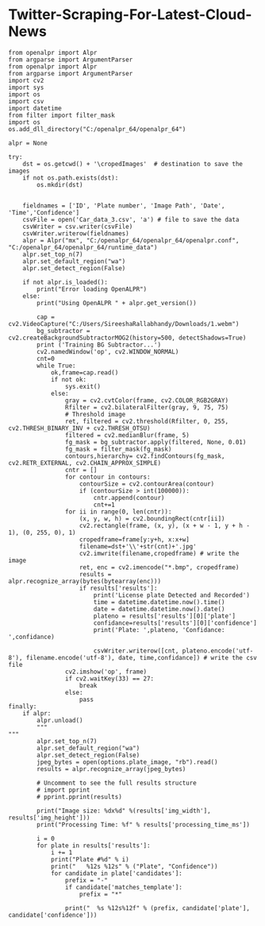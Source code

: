 # Twitter-Scraping-For-Latest-Cloud-News

    from openalpr import Alpr
    from argparse import ArgumentParser
    from openalpr import Alpr
    from argparse import ArgumentParser
    import cv2
    import sys
    import os
    import csv
    import datetime
    from filter import filter_mask
    import os
    os.add_dll_directory("C:/openalpr_64/openalpr_64")

    alpr = None

    try:
        dst = os.getcwd() + '\cropedImages'  # destination to save the images
        if not os.path.exists(dst):
            os.mkdir(dst)
        

        fieldnames = ['ID', 'Plate number', 'Image Path', 'Date', 'Time','Confidence']
        csvFile = open('Car_data_3.csv', 'a') # file to save the data
        csvWriter = csv.writer(csvFile)
        csvWriter.writerow(fieldnames)
        alpr = Alpr("mx", "C:/openalpr_64/openalpr_64/openalpr.conf", "C:/openalpr_64/openalpr_64/runtime_data")
        alpr.set_top_n(7)
        alpr.set_default_region("wa")
        alpr.set_detect_region(False)

        if not alpr.is_loaded():
            print("Error loading OpenALPR")
        else:
            print("Using OpenALPR " + alpr.get_version())

            cap = cv2.VideoCapture("C:/Users/SireeshaRallabhandy/Downloads/1.webm")
            bg_subtractor = cv2.createBackgroundSubtractorMOG2(history=500, detectShadows=True)
            print ('Training BG Subtractor...')
            cv2.namedWindow('op', cv2.WINDOW_NORMAL)
            cnt=0
            while True:
                ok,frame=cap.read()
                if not ok:
                    sys.exit()
                else:
                    gray = cv2.cvtColor(frame, cv2.COLOR_RGB2GRAY)
                    Rfilter = cv2.bilateralFilter(gray, 9, 75, 75)
                    # Threshold image
                    ret, filtered = cv2.threshold(Rfilter, 0, 255, cv2.THRESH_BINARY_INV + cv2.THRESH_OTSU)
                    filtered = cv2.medianBlur(frame, 5)
                    fg_mask = bg_subtractor.apply(filtered, None, 0.01)
                    fg_mask = filter_mask(fg_mask)
                    contours,hierarchy= cv2.findContours(fg_mask, cv2.RETR_EXTERNAL, cv2.CHAIN_APPROX_SIMPLE)
                    cntr = []
                    for contour in contours:
                        contourSize = cv2.contourArea(contour)
                        if (contourSize > int(100000)):
                            cntr.append(contour)
                            cnt+=1
                    for ii in range(0, len(cntr)):
                        (x, y, w, h) = cv2.boundingRect(cntr[ii])
                        cv2.rectangle(frame, (x, y), (x + w - 1, y + h - 1), (0, 255, 0), 1)
                        cropedframe=frame[y:y+h, x:x+w]
                        filename=dst+'\\'+str(cnt)+'.jpg'
                        cv2.imwrite(filename,cropedframe) # write the image
                        ret, enc = cv2.imencode("*.bmp", cropedframe)
                        results = alpr.recognize_array(bytes(bytearray(enc)))
                        if results['results']:
                            print('License plate Detected and Recorded')
                            time = datetime.datetime.now().time()
                            date = datetime.datetime.now().date()
                            plateno = results['results'][0]['plate']
                            confidance=results['results'][0]['confidence']
                            print('Plate: ',plateno, 'Confidance: ',confidance)

                            csvWriter.writerow([cnt, plateno.encode('utf-8'), filename.encode('utf-8'), date, time,confidance]) # write the csv file
                    cv2.imshow('op', frame)
                    if cv2.waitKey(33) == 27:
                        break
                    else:
                        pass
    finally:
        if alpr:
            alpr.unload()
            """
    """
            alpr.set_top_n(7)
            alpr.set_default_region("wa")
            alpr.set_detect_region(False)
            jpeg_bytes = open(options.plate_image, "rb").read()
            results = alpr.recognize_array(jpeg_bytes)

            # Uncomment to see the full results structure
            # import pprint
            # pprint.pprint(results)

            print("Image size: %dx%d" %(results['img_width'], results['img_height']))
            print("Processing Time: %f" % results['processing_time_ms'])

            i = 0
            for plate in results['results']:
                i += 1
                print("Plate #%d" % i)
                print("   %12s %12s" % ("Plate", "Confidence"))
                for candidate in plate['candidates']:
                    prefix = "-"
                    if candidate['matches_template']:
                        prefix = "*"

                    print("  %s %12s%12f" % (prefix, candidate['plate'], candidate['confidence']))

